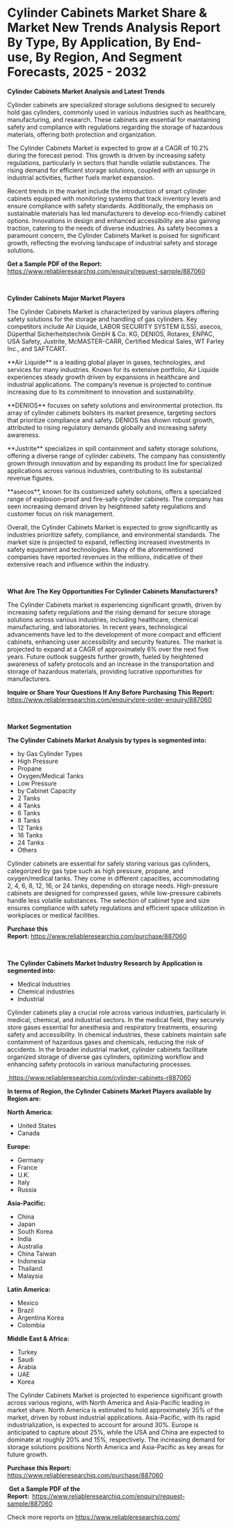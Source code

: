 <p><h1>Cylinder Cabinets Market Share & Market New Trends Analysis Report By Type, By Application, By End-use, By Region, And Segment Forecasts, 2025 - 2032</h1></p><p><strong>Cylinder Cabinets Market Analysis and Latest Trends</strong></p>
<p><p>Cylinder cabinets are specialized storage solutions designed to securely hold gas cylinders, commonly used in various industries such as healthcare, manufacturing, and research. These cabinets are essential for maintaining safety and compliance with regulations regarding the storage of hazardous materials, offering both protection and organization.</p><p>The Cylinder Cabinets Market is expected to grow at a CAGR of 10.2% during the forecast period. This growth is driven by increasing safety regulations, particularly in sectors that handle volatile substances. The rising demand for efficient storage solutions, coupled with an upsurge in industrial activities, further fuels market expansion.</p><p>Recent trends in the market include the introduction of smart cylinder cabinets equipped with monitoring systems that track inventory levels and ensure compliance with safety standards. Additionally, the emphasis on sustainable materials has led manufacturers to develop eco-friendly cabinet options. Innovations in design and enhanced accessibility are also gaining traction, catering to the needs of diverse industries. As safety becomes a paramount concern, the Cylinder Cabinets Market is poised for significant growth, reflecting the evolving landscape of industrial safety and storage solutions.</p></p>
<p><strong>Get a Sample PDF of the Report:&nbsp;</strong> <a href="https://www.reliableresearchiq.com/enquiry/request-sample/887060?utm_campaign=2251&utm_medium=2&utm_source=Github&utm_content=ia&utm_term=17022025&utm_id=cylinder-cabinets">https://www.reliableresearchiq.com/enquiry/request-sample/887060</a></p>
<p>&nbsp;</p>
<p><strong>Cylinder Cabinets Major Market Players</strong></p>
<p><p>The Cylinder Cabinets Market is characterized by various players offering safety solutions for the storage and handling of gas cylinders. Key competitors include Air Liquide, LABOR SECURITY SYSTEM (LSS), asecos, Düperthal Sicherheitstechnik GmbH & Co. KG, DENIOS, Rotarex, ENPAC, USA Safety, Justrite, McMASTER-CARR, Certified Medical Sales, WT Farley Inc., and SAFTCART.</p><p>**Air Liquide** is a leading global player in gases, technologies, and services for many industries. Known for its extensive portfolio, Air Liquide experiences steady growth driven by expansions in healthcare and industrial applications. The company’s revenue is projected to continue increasing due to its commitment to innovation and sustainability.</p><p>**DENIOS** focuses on safety solutions and environmental protection. Its array of cylinder cabinets bolsters its market presence, targeting sectors that prioritize compliance and safety. DENIOS has shown robust growth, attributed to rising regulatory demands globally and increasing safety awareness.</p><p>**Justrite** specializes in spill containment and safety storage solutions, offering a diverse range of cylinder cabinets. The company has consistently grown through innovation and by expanding its product line for specialized applications across various industries, contributing to its substantial revenue figures.</p><p>**asecos**, known for its customized safety solutions, offers a specialized range of explosion-proof and fire-safe cylinder cabinets. The company has seen increasing demand driven by heightened safety regulations and customer focus on risk management.</p><p>Overall, the Cylinder Cabinets Market is expected to grow significantly as industries prioritize safety, compliance, and environmental standards. The market size is projected to expand, reflecting increased investments in safety equipment and technologies. Many of the aforementioned companies have reported revenues in the millions, indicative of their extensive reach and influence within the industry.</p></p>
<p>&nbsp;</p>
<p><strong>What Are The Key Opportunities For Cylinder Cabinets Manufacturers?</strong></p>
<p><p>The Cylinder Cabinets market is experiencing significant growth, driven by increasing safety regulations and the rising demand for secure storage solutions across various industries, including healthcare, chemical manufacturing, and laboratories. In recent years, technological advancements have led to the development of more compact and efficient cabinets, enhancing user accessibility and security features. The market is projected to expand at a CAGR of approximately 6% over the next five years. Future outlook suggests further growth, fueled by heightened awareness of safety protocols and an increase in the transportation and storage of hazardous materials, providing lucrative opportunities for manufacturers.</p></p>
<p><strong>Inquire or Share Your Questions If Any Before Purchasing This Report:</strong> <a href="https://www.reliableresearchiq.com/enquiry/pre-order-enquiry/887060?utm_campaign=2251&utm_medium=2&utm_source=Github&utm_content=ia&utm_term=17022025&utm_id=cylinder-cabinets">https://www.reliableresearchiq.com/enquiry/pre-order-enquiry/887060</a></p>
<p>&nbsp;</p>
<p><strong>Market Segmentation</strong></p>
<p><strong>The Cylinder Cabinets Market Analysis by types is segmented into:</strong></p>
<p><ul><li>by Gas Cylinder Types</li><li>High Pressure</li><li>Propane</li><li>Oxygen/Medical Tanks</li><li>Low Pressure</li><li>by Cabinet Capacity</li><li>2 Tanks</li><li>4 Tanks</li><li>6 Tanks</li><li>8 Tanks</li><li>12 Tanks</li><li>16 Tanks</li><li>24 Tanks</li><li>Others</li></ul></p>
<p><p>Cylinder cabinets are essential for safely storing various gas cylinders, categorized by gas type such as high pressure, propane, and oxygen/medical tanks. They come in different capacities, accommodating 2, 4, 6, 8, 12, 16, or 24 tanks, depending on storage needs. High-pressure cabinets are designed for compressed gases, while low-pressure cabinets handle less volatile substances. The selection of cabinet type and size ensures compliance with safety regulations and efficient space utilization in workplaces or medical facilities.</p></p>
<p><strong>Purchase this Report:&nbsp;</strong><a href="https://www.reliableresearchiq.com/purchase/887060?utm_campaign=2251&utm_medium=2&utm_source=Github&utm_content=ia&utm_term=17022025&utm_id=cylinder-cabinets">https://www.reliableresearchiq.com/purchase/887060</a></p>
<p>&nbsp;</p>
<p><strong>The Cylinder Cabinets Market Industry Research by Application is segmented into:</strong></p>
<p><ul><li>Medical Industries</li><li>Chemical industries</li><li>Industrial</li></ul></p>
<p><p>Cylinder cabinets play a crucial role across various industries, particularly in medical, chemical, and industrial sectors. In the medical field, they securely store gases essential for anesthesia and respiratory treatments, ensuring safety and accessibility. In chemical industries, these cabinets maintain safe containment of hazardous gases and chemicals, reducing the risk of accidents. In the broader industrial market, cylinder cabinets facilitate organized storage of diverse gas cylinders, optimizing workflow and enhancing safety protocols in various manufacturing processes.</p></p>
<p><a href="https://www.reliableresearchiq.com/cylinder-cabinets-r887060?utm_campaign=2251&utm_medium=2&utm_source=Github&utm_content=ia&utm_term=17022025&utm_id=cylinder-cabinets">&nbsp;https://www.reliableresearchiq.com/cylinder-cabinets-r887060</a></p>
<p><strong>In terms of Region, the Cylinder Cabinets Market Players available by Region are:</strong></p>
<p>
    <p> <strong> North America: </strong>
        <ul>
            <li>United States</li>
            <li>Canada</li>
        </ul>
        </p> 
    <p> <strong> Europe: </strong>
        <ul>
            <li>Germany</li>
            <li>France</li>
            <li>U.K.</li>
            <li>Italy</li>
            <li>Russia</li>
        </ul>
        </p> 
    <p> <strong> Asia-Pacific: </strong>
        <ul>
            <li>China</li>
            <li>Japan</li>
            <li>South Korea</li>
            <li>India</li>
            <li>Australia</li>
            <li>China Taiwan</li>
            <li>Indonesia</li>
            <li>Thailand</li>
            <li>Malaysia</li>
        </ul>
        </p> 
    <p> <strong> Latin America: </strong>
        <ul>
            <li>Mexico</li>
            <li>Brazil</li>
            <li>Argentina Korea</li>
            <li>Colombia</li>
        </ul>
        </p> 
    <p> <strong> Middle East & Africa: </strong>
        <ul>
            <li>Turkey</li>
            <li>Saudi</li>
            <li>Arabia</li>
            <li>UAE</li>
            <li>Korea</li>
        </ul>
    </p>
    </p>
<p><p>The Cylinder Cabinets Market is projected to experience significant growth across various regions, with North America and Asia-Pacific leading in market share. North America is estimated to hold approximately 35% of the market, driven by robust industrial applications. Asia-Pacific, with its rapid industrialization, is expected to account for around 30%. Europe is anticipated to capture about 25%, while the USA and China are expected to dominate at roughly 20% and 15%, respectively. The increasing demand for storage solutions positions North America and Asia-Pacific as key areas for future growth.</p></p>
<p><strong>Purchase this Report: </strong><a href="https://www.reliableresearchiq.com/purchase/887060?utm_campaign=2251&utm_medium=2&utm_source=Github&utm_content=ia&utm_term=17022025&utm_id=cylinder-cabinets">https://www.reliableresearchiq.com/purchase/887060</a></p>
<p>&nbsp;<strong>Get a Sample PDF of the Report:&nbsp;&nbsp;</strong><a href="https://www.reliableresearchiq.com/enquiry/request-sample/887060?utm_campaign=2251&utm_medium=2&utm_source=Github&utm_content=ia&utm_term=17022025&utm_id=cylinder-cabinets">https://www.reliableresearchiq.com/enquiry/request-sample/887060</a></p>
<p><strong></strong></p>
<p>Check more reports on <a href="https://www.reliableresearchiq.com/?utm_campaign=2251&utm_medium=2&utm_source=Github&utm_content=ia&utm_term=17022025&utm_id=cylinder-cabinets">https://www.reliableresearchiq.com/</a></p>